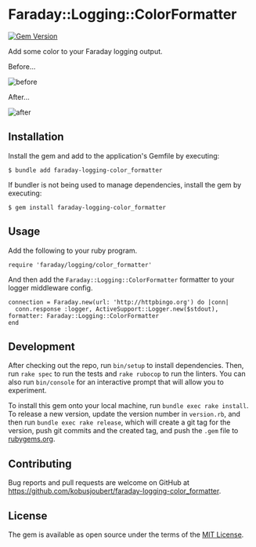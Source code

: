 # Faraday::Logging::ColorFormatter

[![Gem Version](https://badge.fury.io/rb/faraday-logging-color_formatter.svg)](https://badge.fury.io/rb/faraday-logging-color_formatter)

Add some color to your Faraday logging output.

Before...

![before](https://user-images.githubusercontent.com/3071529/212807973-e87213da-d687-4db2-af70-5bb67eb81e0a.png)

After...

![after](https://user-images.githubusercontent.com/3071529/212807978-609ee381-f445-4d98-9994-31f7a4e5caa5.png)

## Installation

Install the gem and add to the application's Gemfile by executing:

    $ bundle add faraday-logging-color_formatter

If bundler is not being used to manage dependencies, install the gem by executing:

    $ gem install faraday-logging-color_formatter

## Usage

Add the following to your ruby program.

    require 'faraday/logging/color_formatter'

And then add the `Faraday::Logging::ColorFormatter` formatter to your logger middleware config.

    connection = Faraday.new(url: 'http://httpbingo.org') do |conn|
      conn.response :logger, ActiveSupport::Logger.new($stdout), formatter: Faraday::Logging::ColorFormatter
    end

## Development

After checking out the repo, run `bin/setup` to install dependencies. Then, run `rake spec` to run the tests and `rake rubocop` to run the linters. You can also run `bin/console` for an interactive prompt that will allow you to experiment.

To install this gem onto your local machine, run `bundle exec rake install`. To release a new version, update the version number in `version.rb`, and then run `bundle exec rake release`, which will create a git tag for the version, push git commits and the created tag, and push the `.gem` file to [rubygems.org](https://rubygems.org).

## Contributing

Bug reports and pull requests are welcome on GitHub at https://github.com/kobusjoubert/faraday-logging-color_formatter.

## License

The gem is available as open source under the terms of the [MIT License](https://opensource.org/licenses/MIT).
